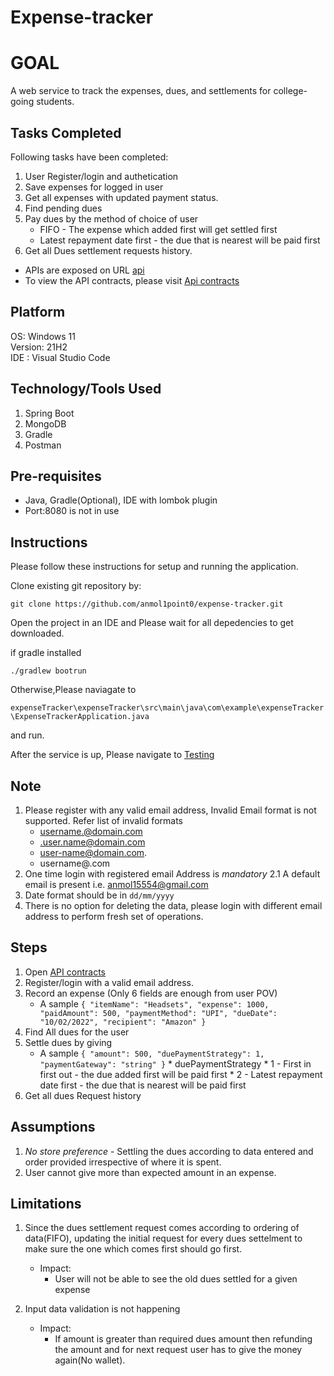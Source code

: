 # Expense-tracker

# GOAL
A web service to track the expenses, dues, and settlements for college-going students.

## Tasks Completed
Following tasks have been completed:

1. User Register/login and authetication
2. Save expenses for logged in user
3. Get all expenses with updated payment status.
4. Find pending dues
5. Pay dues by the method of choice of user
    * FIFO  - The expense which added first will get settled first
    * Latest repayment date first - the due that is nearest will be paid first
6. Get all Dues settlement requests history.

* APIs are exposed on URL [api](http://localhost:8080/)
* To view the API contracts, please visit [Api contracts](http://localhost:8080/swagger-ui/index.html#/)

## Platform
  OS: Windows 11 <br />
  Version: 21H2 <br />
  IDE : Visual Studio Code <br />
  
## Technology/Tools Used
1.  Spring Boot
2.  MongoDB
3.  Gradle
4.  Postman

## Pre-requisites
  * Java, Gradle(Optional), IDE with lombok plugin
  * Port:8080 is not in use

## Instructions
Please follow these instructions for setup and running the application.

Clone existing git repository by:

`git clone https://github.com/anmol1point0/expense-tracker.git`
 
Open the project in an IDE and Please wait for all depedencies to get downloaded.

if gradle installed 

`./gradlew bootrun`

Otherwise,Please naviagate to

`expenseTracker\expenseTracker\src\main\java\com\example\expenseTracker\ExpenseTrackerApplication.java`

and run.

After the service is up, Please navigate to [Testing](http://localhost:8080/swagger-ui/index.html#/) 

## Note
1. Please register with any valid email address, Invalid Email format is not supported. Refer list of invalid formats
    * username.@domain.com
    * .user.name@domain.com
    * user-name@domain.com.
    * username@.com
2. One time login with registered email Address is *mandatory*
    2.1 A default email is present i.e. anmol15554@gmail.com
3. Date format should be in `dd/mm/yyyy`
4. There is no option for deleting the data, please login with different email address to perform fresh set of operations.

## Steps
1.  Open [API contracts](http://localhost:8080/swagger-ui/index.html#)
1.  Register/login with a valid email address.
2.  Record an expense (Only 6 fields are enough from user POV)
    * A sample
      `{
          "itemName": "Headsets",
          "expense": 1000,
          "paidAmount": 500,
          "paymentMethod": "UPI",
          "dueDate": "10/02/2022",
          "recipient": "Amazon"
      }`
 3. Find All dues for the user
 4. Settle dues by giving
    * A sample
      `{
          "amount": 500,
          "duePaymentStrategy": 1,
          "paymentGateway": "string"
        }`
            * duePaymentStrategy 
              * 1 - First in first out - the due added first will be paid first
              * 2 - Latest repayment date first - the due that is nearest will be paid first
  5. Get all dues Request history 

## Assumptions
1. *No store preference* - Settling the dues according to data entered and order provided irrespective of where it is spent.
2. User cannot give more than expected amount in an expense.
  
## Limitations
1. Since the dues settlement request comes according to ordering of data(FIFO), updating the initial request for every dues settelment to make sure the one which comes first should go first.
    * Impact:
        * User will not be able to see the old dues settled for a given expense
  
2. Input data validation is not happening
    * Impact:
        * If amount is greater than required dues amount then refunding the amount and for next request user has to give the money again(No wallet).
 




